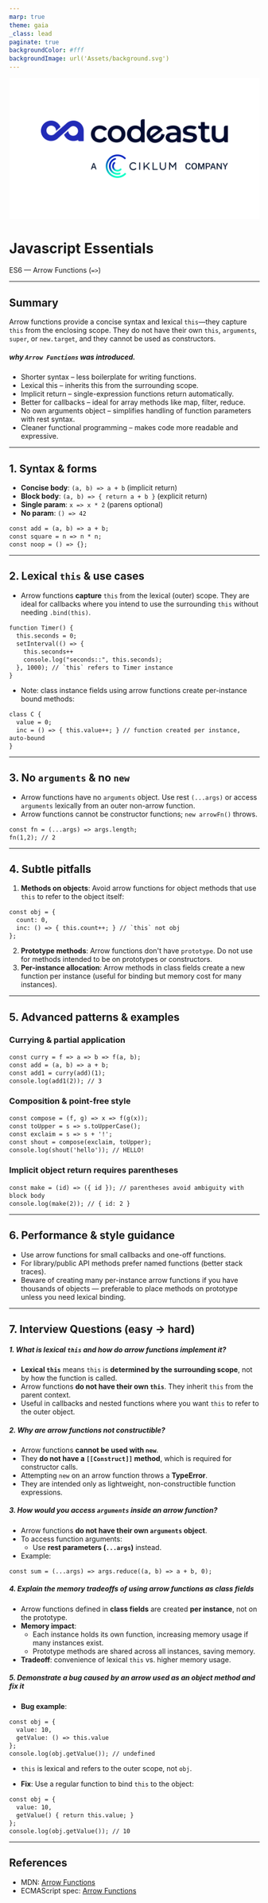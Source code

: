 ```yaml
---
marp: true
theme: gaia
_class: lead
paginate: true
backgroundColor: #fff
backgroundImage: url('Assets/background.svg')
---
```


![bg left:40% 80%](Assets/codeastu_ciklum.png)

# **Javascript Essentials**

ES6 — Arrow Functions (`=>`)

---

## Summary
Arrow functions provide a concise syntax and lexical `this`—they capture `this` from the enclosing scope. They do not have their own `this`, `arguments`, `super`, or `new.target`, and they cannot be used as constructors.

##### why `Arrow Functions` was introduced.
- Shorter syntax – less boilerplate for writing functions.
- Lexical this – inherits this from the surrounding scope.
- Implicit return – single-expression functions return automatically.
- Better for callbacks – ideal for array methods like map, filter, reduce.
- No own arguments object – simplifies handling of function parameters with rest syntax.
- Cleaner functional programming – makes code more readable and expressive.
---

## 1. Syntax & forms
- **Concise body**: `(a, b) => a + b` (implicit return)  
- **Block body**: `(a, b) => { return a + b }` (explicit return)  
- **Single param**: `x => x * 2` (parens optional)  
- **No param**: `() => 42`

```
const add = (a, b) => a + b;
const square = n => n * n;
const noop = () => {};
```

---

## 2. Lexical `this` & use cases
- Arrow functions **capture** `this` from the lexical (outer) scope. They are ideal for callbacks where you intend to use the surrounding `this` without needing `.bind(this)`.

```
function Timer() {
  this.seconds = 0;
  setInterval(() => {
    this.seconds++
    console.log("seconds::", this.seconds);
  }, 1000); // `this` refers to Timer instance
}
```

- Note: class instance fields using arrow functions create per-instance bound methods:
```
class C {
  value = 0;
  inc = () => { this.value++; } // function created per instance, auto-bound
}
```

---

## 3. No `arguments` & no `new`
- Arrow functions have no `arguments` object. Use rest `(...args)` or access `arguments` lexically from an outer non-arrow function.
- Arrow functions cannot be constructor functions; `new arrowFn()` throws.

```
const fn = (...args) => args.length;
fn(1,2); // 2
```

---

## 4. Subtle pitfalls
1. **Methods on objects**: Avoid arrow functions for object methods that use `this` to refer to the object itself:  
```
const obj = {
  count: 0,
  inc: () => { this.count++; } // `this` not obj
};
```
2. **Prototype methods**: Arrow functions don't have `prototype`. Do not use for methods intended to be on prototypes or constructors.  
3. **Per-instance allocation**: Arrow methods in class fields create a new function per instance (useful for binding but memory cost for many instances).

---

## 5. Advanced patterns & examples
### Currying & partial application
```
const curry = f => a => b => f(a, b);
const add = (a, b) => a + b;
const add1 = curry(add)(1);
console.log(add1(2)); // 3
```

### Composition & point-free style
```
const compose = (f, g) => x => f(g(x));
const toUpper = s => s.toUpperCase();
const exclaim = s => s + '!';
const shout = compose(exclaim, toUpper);
console.log(shout('hello')); // HELLO!
```

### Implicit object return requires parentheses
```
const make = (id) => ({ id }); // parentheses avoid ambiguity with block body
console.log(make(2)); // { id: 2 }
```

---

## 6. Performance & style guidance
- Use arrow functions for small callbacks and one-off functions.  
- For library/public API methods prefer named functions (better stack traces).  
- Beware of creating many per-instance arrow functions if you have thousands of objects — preferable to place methods on prototype unless you need lexical binding.

---

## 7. Interview Questions (easy → hard)
##### 1. What is lexical `this` and how do arrow functions implement it?
- **Lexical `this`** means `this` is **determined by the surrounding scope**, not by how the function is called.
- Arrow functions **do not have their own `this`**. They inherit `this` from the parent context.
- Useful in callbacks and nested functions where you want `this` to refer to the outer object.

##### 2. Why are arrow functions not constructible?
- Arrow functions **cannot be used with `new`**.
- They **do not have a `[[Construct]]` method**, which is required for constructor calls.
- Attempting `new` on an arrow function throws a **TypeError**.
- They are intended only as lightweight, non-constructible function expressions.

##### 3. How would you access `arguments` inside an arrow function?
- Arrow functions **do not have their own `arguments` object**.
- To access function arguments:
  - Use **rest parameters (`...args`)** instead.
- Example:
```
const sum = (...args) => args.reduce((a, b) => a + b, 0);
```

##### 4. Explain the memory tradeoffs of using arrow functions as class fields
- Arrow functions defined in **class fields** are created **per instance**, not on the prototype.
- **Memory impact**:
  - Each instance holds its own function, increasing memory usage if many instances exist.
  - Prototype methods are shared across all instances, saving memory.
- **Tradeoff**: convenience of lexical `this` vs. higher memory usage.

##### 5. Demonstrate a bug caused by an arrow used as an object method and fix it
- **Bug example**:
```
const obj = {
  value: 10,
  getValue: () => this.value
};
console.log(obj.getValue()); // undefined
```
  - `this` is lexical and refers to the outer scope, not `obj`.

- **Fix**: Use a regular function to bind `this` to the object:
```
const obj = {
  value: 10,
  getValue() { return this.value; }
};
console.log(obj.getValue()); // 10
```
---

## References
- MDN: [Arrow Functions](https://developer.mozilla.org/en-US/docs/Web/JavaScript/Reference/Functions/Arrow_functions)
- ECMAScript spec: [Arrow Functions](https://tc39.es/ecma262/#prod-ArrowFunction)
